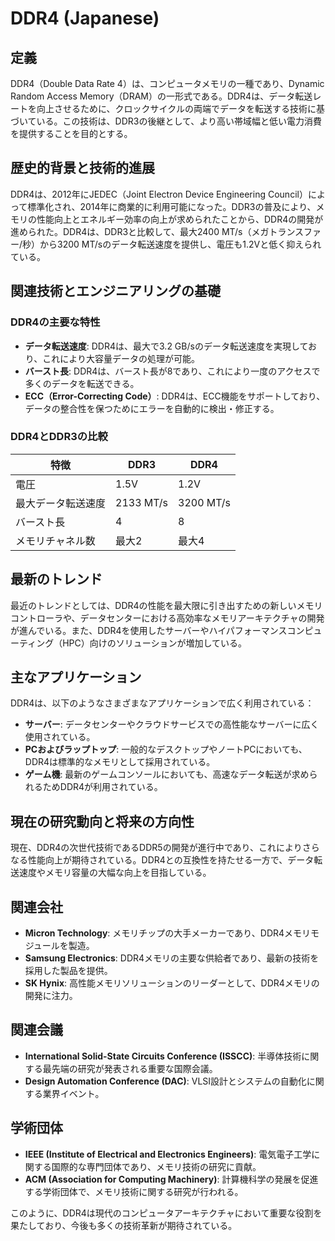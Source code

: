 # DDR4 (Japanese)

## 定義

DDR4（Double Data Rate 4）は、コンピュータメモリの一種であり、Dynamic Random Access Memory（DRAM）の一形式である。DDR4は、データ転送レートを向上させるために、クロックサイクルの両端でデータを転送する技術に基づいている。この技術は、DDR3の後継として、より高い帯域幅と低い電力消費を提供することを目的とする。

## 歴史的背景と技術的進展

DDR4は、2012年にJEDEC（Joint Electron Device Engineering Council）によって標準化され、2014年に商業的に利用可能になった。DDR3の普及により、メモリの性能向上とエネルギー効率の向上が求められたことから、DDR4の開発が進められた。DDR4は、DDR3と比較して、最大2400 MT/s（メガトランスファー/秒）から3200 MT/sのデータ転送速度を提供し、電圧も1.2Vと低く抑えられている。

## 関連技術とエンジニアリングの基礎

### DDR4の主要な特性

- **データ転送速度**: DDR4は、最大で3.2 GB/sのデータ転送速度を実現しており、これにより大容量データの処理が可能。
- **バースト長**: DDR4は、バースト長が8であり、これにより一度のアクセスで多くのデータを転送できる。
- **ECC（Error-Correcting Code）**: DDR4は、ECC機能をサポートしており、データの整合性を保つためにエラーを自動的に検出・修正する。

### DDR4とDDR3の比較

| 特徴             | DDR3                  | DDR4                  |
|------------------|-----------------------|-----------------------|
| 電圧             | 1.5V                  | 1.2V                  |
| 最大データ転送速度 | 2133 MT/s              | 3200 MT/s             |
| バースト長       | 4                     | 8                     |
| メモリチャネル数 | 最大2                 | 最大4                 |

## 最新のトレンド

最近のトレンドとしては、DDR4の性能を最大限に引き出すための新しいメモリコントローラや、データセンターにおける高効率なメモリアーキテクチャの開発が進んでいる。また、DDR4を使用したサーバーやハイパフォーマンスコンピューティング（HPC）向けのソリューションが増加している。

## 主なアプリケーション

DDR4は、以下のようなさまざまなアプリケーションで広く利用されている：

- **サーバー**: データセンターやクラウドサービスでの高性能なサーバーに広く使用されている。
- **PCおよびラップトップ**: 一般的なデスクトップやノートPCにおいても、DDR4は標準的なメモリとして採用されている。
- **ゲーム機**: 最新のゲームコンソールにおいても、高速なデータ転送が求められるためDDR4が利用されている。

## 現在の研究動向と将来の方向性

現在、DDR4の次世代技術であるDDR5の開発が進行中であり、これによりさらなる性能向上が期待されている。DDR4との互換性を持たせる一方で、データ転送速度やメモリ容量の大幅な向上を目指している。

## 関連会社

- **Micron Technology**: メモリチップの大手メーカーであり、DDR4メモリモジュールを製造。
- **Samsung Electronics**: DDR4メモリの主要な供給者であり、最新の技術を採用した製品を提供。
- **SK Hynix**: 高性能メモリソリューションのリーダーとして、DDR4メモリの開発に注力。

## 関連会議

- **International Solid-State Circuits Conference (ISSCC)**: 半導体技術に関する最先端の研究が発表される重要な国際会議。
- **Design Automation Conference (DAC)**: VLSI設計とシステムの自動化に関する業界イベント。

## 学術団体

- **IEEE (Institute of Electrical and Electronics Engineers)**: 電気電子工学に関する国際的な専門団体であり、メモリ技術の研究に貢献。
- **ACM (Association for Computing Machinery)**: 計算機科学の発展を促進する学術団体で、メモリ技術に関する研究が行われる。

このように、DDR4は現代のコンピュータアーキテクチャにおいて重要な役割を果たしており、今後も多くの技術革新が期待されている。